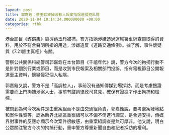 ```yaml
---
layout: post
title: 郭嘉銓：蔡玉玲被捕涉有人報案指報道侵犯私隱
date: 2020-11-04 10:14:24.000000000 +08:00
categories: rthk
---
```


港台節目《鏗鏘集》編導蔡玉玲被捕。警方指她涉嫌透過運輸署車牌查冊取得的資料，用於不符合聲明所指的用途，涉嫌違反《道路交通條例》。據了解，事件懷疑與《7.21誰主真相》有關。

警察公共關係科總警司郭嘉銓在本台節目《千禧年代》說，警方今次的拘捕行動不是針對個別行業或節目，而是收到市民報案及相關部門投訴，指有電視節目公開報道車主資料，懷疑侵犯個人私隱。

郭嘉銓又說，警方不是「高調拉人」，事前沒有通知傳媒到場採訪，而是考慮搜證需要而上門拘捕涉案人士，事前有諮詢律政司意見，確保有證據才作出拘捕和檢控。

被問到為何今次案件是由重案組而不是由交通組負責，郭嘉銓說，要考慮案發地點和案件性質等，認為新界北總區重案組可以不偏不倚進行調查，是合適安排，傳媒界對事件的反應亦顯示今次案件很敏感，由重案組調查是無可厚非。他又說，明白公眾關注警方今次的拘捕行動，重申警方尊重新聞自由和記者採訪的權利。

